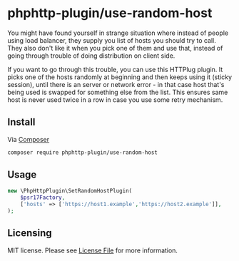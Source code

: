 #  phphttp-plugin/use-random-host

You might have found yourself in strange situation where instead of people using load balancer,
they supply you list of hosts you should try to call. They also don't like it when you pick one of them
and use that, instead of going through trouble of doing distribution on client side.

If you want to go through this trouble, you can use this HTTPlug plugin.
It picks one of the hosts randomly at beginning and then keeps using it (sticky session), until there is an server
or network error - in that case host that's being used is swapped for something else from the list.
This ensures same host is never used twice in a row in case you use some retry mechanism.

## Install

Via [Composer](https://getcomposer.org/doc/00-intro.md)

```bash
composer require phphttp-plugin/use-random-host
```
## Usage

```php
new \PhpHttpPlugin\SetRandomHostPlugin(
    $psr17Factory,
    ['hosts' => ['https://host1.example','https://host2.example']],
);
```

## Licensing

MIT license. Please see [License File](LICENSE) for more information.
